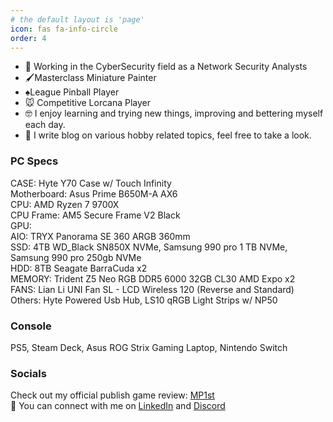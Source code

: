 ```yaml
---
# the default layout is 'page'
icon: fas fa-info-circle
order: 4
---
```


- 🤖 Working in the CyberSecurity field as a Network Security Analysts 
- 🖌️Masterclass Miniature Painter
- ♠️League Pinball Player
- 🐭 Competitive Lorcana Player
- 🤓 I enjoy learning and trying new things, improving and bettering myself each day.
- 📝 I write blog on various hobby related topics, feel free to take a look.

### PC Specs
CASE: Hyte Y70 Case w/ Touch Infinity<br>
Motherboard: Asus Prime B650M-A AX6<br>
CPU: AMD Ryzen 7 9700X<br>
CPU Frame: AM5 Secure Frame V2 Black<br>
GPU:<br>
AIO: TRYX Panorama SE 360 ARGB 360mm<br>
SSD: 4TB WD_Black SN850X NVMe, Samsung 990 pro 1 TB NVMe, Samsung 990 pro 250gb NVMe<br>
HDD: 8TB Seagate BarraCuda x2<br>
MEMORY: Trident Z5 Neo RGB DDR5  6000 32GB CL30 AMD Expo x2<br>
FANS: Lian Li UNI Fan SL - LCD Wireless 120 (Reverse and Standard)<br>
Others: Hyte Powered Usb Hub, LS10 qRGB Light Strips w/ NP50

### Console
PS5, Steam Deck, Asus ROG Strix Gaming Laptop, Nintendo Switch

### Socials
Check out my official publish game review: <a href="https://mp1st.com/author/alexander" target="_blank" rel="noopener noreferrer">MP1st</a> <br>
🤝 You can connect with me on <a href="https://www.linkedin.com/in/it-alex/" target="_blank" rel="noopener noreferrer">LinkedIn</a> and <a href="https://discordapp.com/users/219300292347297793" target="_blank" rel="noopener noreferrer">Discord</a>
